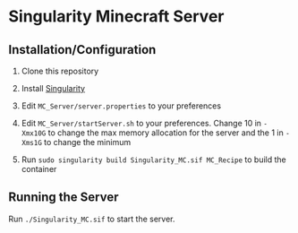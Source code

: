 # Singularity Minecraft Server

## Installation/Configuration

1. Clone this repository

2. Install [Singularity](https://singularity.lbl.gov/install-linux)

3. Edit `MC_Server/server.properties` to your preferences

4. Edit `MC_Server/startServer.sh` to your preferences. Change 10 in `-Xmx10G` to change the max memory allocation for the server and the 1 in `-Xms1G` to change the minimum

5. Run `sudo singularity build Singularity_MC.sif MC_Recipe` to build the container

## Running the Server

Run `./Singularity_MC.sif` to start the server.